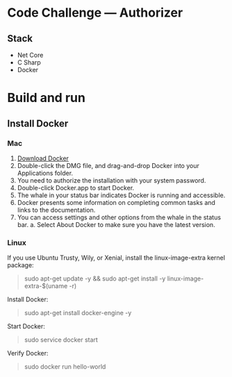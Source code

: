 # Code Challenge — Authorizer

## Stack
* Net Core
* C Sharp
* Docker

# Build and run

## Install Docker

### Mac

 1. [Download Docker](https://download.docker.com/mac/beta/Docker.dmg)
 2. Double-click the DMG file, and drag-and-drop Docker into your
    Applications folder.
 3. You need to authorize the installation with your system password.
 4. Double-click Docker.app to start Docker.
 5. The whale in your status bar indicates Docker is running and
    accessible.
 6. Docker presents some information on completing common tasks and
    links to the documentation.
 7. You can access settings and other options from the whale in the
    status bar. a. Select About Docker to make sure you have the latest
    version.

### Linux
If you use Ubuntu Trusty, Wily, or Xenial, install the linux-image-extra kernel package:

> sudo apt-get update -y && sudo apt-get install -y
> linux-image-extra-$(uname -r)

Install Docker: 

> sudo apt-get install docker-engine -y

Start Docker: 

>  sudo service docker start

Verify Docker:

>  sudo docker run hello-world

